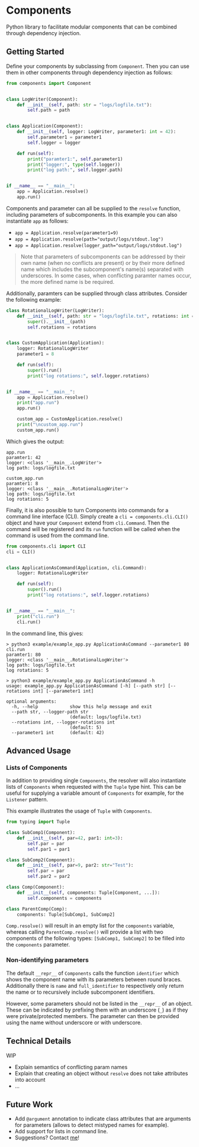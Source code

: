 # Components
Python library to facilitate modular components that can be combined through dependency injection.

## Getting Started
Define your components by subclassing from `Component`. Then you can use them in other components through dependency injection as follows:
```python
from components import Component


class LogWriter(Component):
    def __init__(self, path: str = "logs/logfile.txt"):
        self.path = path


class Application(Component):
    def __init__(self, logger: LogWriter, parameter1: int = 42):
        self.parameter1 = parameter1
        self.logger = logger

    def run(self):
        print("paramter1:", self.parameter1)
        print("logger:", type(self.logger))
        print("log path:", self.logger.path)


if __name__ == "__main__":
    app = Application.resolve()
    app.run()
```

Components and parameter can all be supplied to the `resolve` function, including parameters of subcomponents. In this example you can also instantiate `app` as follows:
 - `app = Application.resolve(parameter1=9)`
 - `app = Application.resolve(path="output/logs/stdout.log")`
 - `app = Application.resolve(logger_path="output/logs/stdout.log")`

> Note that parameters of subcomponents can be addressed by their own name (when no conflicts are present) or by their more defined name which includes the subcomponent's name(s) separated with underscores. In some cases, when conflicting paramter names occur, the more defined name is be required.


Additionally, paramters can be supplied through class attributes. Consider the following example:
```python
class RotationalLogWriter(LogWriter):
    def __init__(self, path: str = "logs/logfile.txt", rotations: int = 5):
        super().__init__(path)
        self.rotations = rotations


class CustomApplication(Application):
    logger: RotationalLogWriter
    parameter1 = 8

    def run(self):
        super().run()
        print("log rotations:", self.logger.rotations)


if __name__ == "__main__":
    app = Application.resolve()
    print("app.run")
    app.run()

    custom_app = CustomApplication.resolve()
    print("\ncustom_app.run")
    custom_app.run()
```

Which gives the output:
```
app.run
paramter1: 42
logger: <class '__main__.LogWriter'>
log path: logs/logfile.txt

custom_app.run
paramter1: 8
logger: <class '__main__.RotationalLogWriter'>
log path: logs/logfile.txt
log rotations: 5
```

Finally, it is also possible to turn Components into commands for a command line interface (CLI). Simply create a `cli = components.cli.CLI()` object and have your `Component` extend from `cli.Command`. Then the command will be registered and its `run` function will be called when the command is used from the command line.
```python
from components.cli import CLI
cli = CLI()


class ApplicationAsCommand(Application, cli.Command):
    logger: RotationalLogWriter

    def run(self):
        super().run()
        print("log rotations:", self.logger.rotations)


if __name__ == "__main__":
    print("cli.run")
    cli.run()
```

In the command line, this gives:
```console
> python3 example/example_app.py ApplicationAsCommand --parameter1 80
cli.run
paramter1: 80
logger: <class '__main__.RotationalLogWriter'>
log path: logs/logfile.txt
log rotations: 5

> python3 example/example_app.py ApplicationAsCommand -h
usage: example_app.py ApplicationAsCommand [-h] [--path str] [--rotations int] [--parameter1 int]

optional arguments:
  -h, --help            show this help message and exit
  --path str, --logger-path str
                        (default: logs/logfile.txt)
  --rotations int, --logger-rotations int
                        (default: 5)
  --parameter1 int      (default: 42)

```


## Advanced Usage

### Lists of Components

In addition to providing single `Components`, the resolver will also instantiate lists of `Components` when requested with the `Tuple` type hint. This can be useful for supplying a variable amount of `Components` for example, for the `Listener` pattern.

This example illustrates the usage of `Tuple` with `Components`.

```python
from typing import Tuple

class SubComp1(Component):
    def __init__(self, par=42, par1: int=3):
        self.par = par
        self.par1 = par1

class SubComp2(Component):
    def __init__(self, par=9, par2: str="Test"):
        self.par = par
        self.par2 = par2

class Comp(Component):
    def __init__(self, components: Tuple[Component, ...]):
        self.components = components

class ParentComp(Comp):
    components: Tuple[SubComp1, SubComp2]
```

`Comp.resolve()` will result in an empty list for the `components` variable, whereas calling `ParentComp.resolve()` will provide a list with two components of the following types: `[SubComp1, SubComp2]` to be filled into the `components` parameter.

### Non-identifying parameters

The default `__repr__` of `Components` calls the function `identifier` which shows the component name with its parameters between round braces. Additionally there is `name` and `full_identifier` to respectively only return the name or to recursively include subcomponent identifiers.

However, some parameters should not be listed in the `__repr__` of an object. These can be indicated by prefixing them with an underscore (`_`) as if they were private/protected members. The parameter can then be provided using the name without underscore or with underscore.


## Technical Details
WIP
 - Explain semantics of conflicting param names
 - Explain that creating an object without `resolve` does not take attributes into account
 - ...

## Future Work
 - Add `@argument` annotation to indicate class attributes that are arguments for parameters (allows to detect mistyped names for example).
 - Add support for lists in command line.
 - Suggestions? Contact [me](mailto:joeydepauw@gmail.com)!

